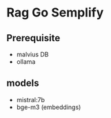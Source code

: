 # Rag Go Semplify

## Prerequisite

- malvius DB
- ollama

## models

- mistral:7b   
- bge-m3  (embeddings)